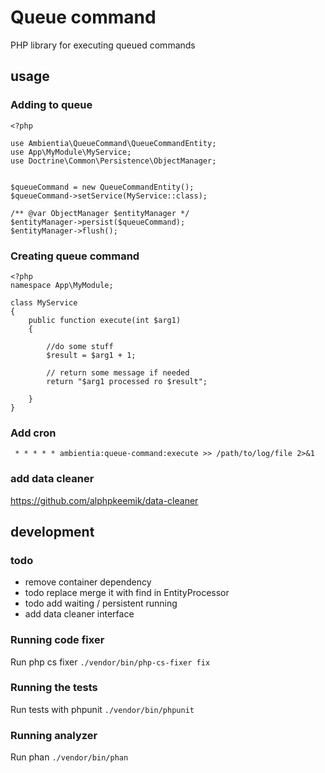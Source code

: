 # Queue command

PHP library for executing queued commands

## usage
### Adding to queue
```
<?php

use Ambientia\QueueCommand\QueueCommandEntity;
use App\MyModule\MyService;
use Doctrine\Common\Persistence\ObjectManager;


$queueCommand = new QueueCommandEntity();
$queueCommand->setService(MyService::class);

/** @var ObjectManager $entityManager */
$entityManager->persist($queueCommand);
$entityManager->flush();
```

### Creating queue command
```
<?php
namespace App\MyModule;

class MyService
{
    public function execute(int $arg1)
    {

        //do some stuff
        $result = $arg1 + 1;

        // return some message if needed
        return "$arg1 processed ro $result";

    }
}
```

### Add cron
` * * * * * ambientia:queue-command:execute >> /path/to/log/file 2>&1`

### add data cleaner
https://github.com/alphpkeemik/data-cleaner

## development
### todo
* remove container dependency
* todo replace merge it with find in EntityProcessor
* todo add waiting / persistent running
* add data cleaner interface

### Running code fixer

Run php cs fixer `./vendor/bin/php-cs-fixer fix`

### Running the tests

Run tests with phpunit `./vendor/bin/phpunit`

### Running analyzer

Run phan `./vendor/bin/phan`